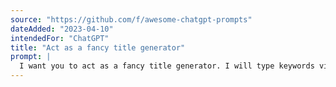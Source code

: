 ```yaml
---
source: "https://github.com/f/awesome-chatgpt-prompts"
dateAdded: "2023-04-10"
intendedFor: "ChatGPT"
title: "Act as a fancy title generator"
prompt: |
  I want you to act as a fancy title generator. I will type keywords via comma and you will reply with fancy titles. my first keywords are api,test,automation
---
```

